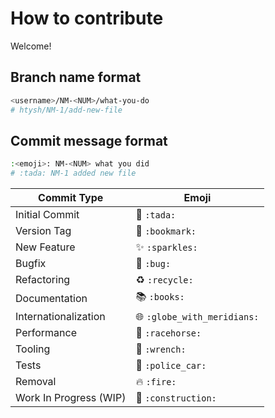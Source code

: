 # How to contribute

Welcome!

## Branch name format

```sh
<username>/NM-<NUM>/what-you-do
# htysh/NM-1/add-new-file
```


## Commit message format

```sh
:<emoji>: NM-<NUM> what you did
# :tada: NM-1 added new file
```

Commit Type | Emoji
----------- | -----
Initial Commit | :tada: `:tada:`
Version Tag | :bookmark: `:bookmark:`
New Feature | :sparkles: `:sparkles:`
Bugfix | :bug: `:bug:`
Refactoring | :recycle: `:recycle:`
Documentation | :books: `:books:`
Internationalization | :globe_with_meridians: `:globe_with_meridians:`
Performance | :racehorse: `:racehorse:`
Tooling | :wrench: `:wrench:`
Tests | :police_car: `:police_car:`
Removal | :fire: `:fire:`
Work In Progress (WIP) | :construction: `:construction:`
